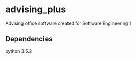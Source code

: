 # advising_plus
Advising office software created for Software Engineering 1

## Dependencies
python 3.5.2

